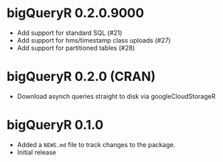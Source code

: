 # bigQueryR 0.2.0.9000

* Add support for standard SQL (#21)
* Add support for hms/timestamp class uploads (#27)
* Add support for partitioned tables (#28)

# bigQueryR 0.2.0 (CRAN)

* Download asynch queries straight to disk via googleCloudStorageR

# bigQueryR 0.1.0 

* Added a `NEWS.md` file to track changes to the package.
* Initial release
